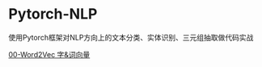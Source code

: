 # Pytorch-NLP
使用Pytorch框架对NLP方向上的文本分类、实体识别、三元组抽取做代码实战

[00-Word2Vec 字&词向量](./00-Word2Vec%20字&词向量)     
